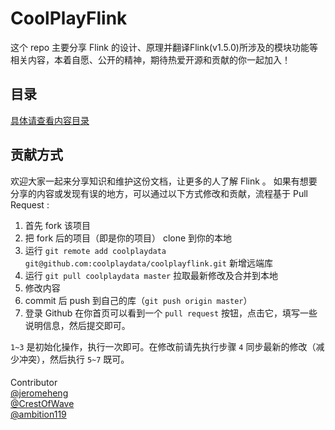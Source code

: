 # CoolPlayFlink

这个 repo 主要分享 Flink 的设计、原理并翻译Flink(v1.5.0)所涉及的模块功能等相关内容，本着自愿、公开的精神，期待热爱开源和贡献的你一起加入！

## 目录

[具体请查看内容目录](./concept.md)

## 贡献方式

欢迎大家一起来分享知识和维护这份文档，让更多的人了解 Flink 。
如果有想要分享的内容或发现有误的地方，可以通过以下方式修改和贡献，流程基于 Pull Request :

1. 首先 fork 该项目
2. 把 fork 后的项目（即是你的项目） clone 到你的本地
3. 运行 `git remote add coolplaydata git@github.com:coolplaydata/coolplayflink.git` 新增远端库
4. 运行 `git pull coolplaydata master` 拉取最新修改及合并到本地
5. 修改内容
6. commit 后 push 到自己的库（`git push origin master`）
7. 登录 Github 在你首页可以看到一个 `pull request` 按钮，点击它，填写一些说明信息，然后提交即可。

`1~3` 是初始化操作，执行一次即可。在修改前请先执行步骤 `4` 同步最新的修改（减少冲突），然后执行 `5~7` 既可。


####
Contributor  
[@jeromeheng](https://github.com/jeromeheng)  
[@CrestOfWave](https://github.com/CrestOfWave)  
[@ambition119](https://github.com/ambition119)  

